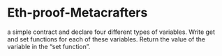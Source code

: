# Eth-proof-Metacrafters
a simple contract and declare four different types of variables. Write get and set functions for each of these variables. Return the value of the variable in the “set function”.
